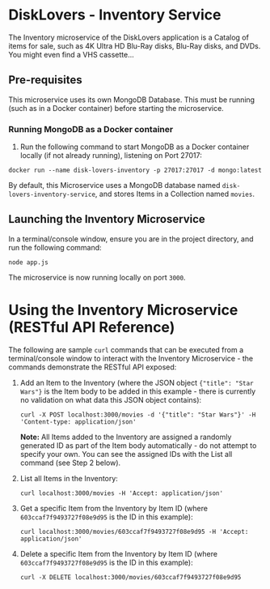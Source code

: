 # DiskLovers - Inventory Service

The Inventory microservice of the DiskLovers application is a Catalog of items for sale, such as 4K Ultra HD Blu-Ray disks, Blu-Ray disks, and DVDs. You might even find a VHS cassette...

## Pre-requisites

This microservice uses its own MongoDB Database. This must be running (such as in a Docker container) before starting the microservice.

### Running MongoDB as a Docker container

1. Run the following command to start MongoDB as a Docker container locally (if not already running), listening on Port 27017:

```
docker run --name disk-lovers-inventory -p 27017:27017 -d mongo:latest
```

By default, this Microservice uses a MongoDB database named `disk-lovers-inventory-service`, and stores Items in a Collection named `movies`.

## Launching the Inventory Microservice

In a terminal/console window, ensure you are in the project directory, and run the following command:

```
node app.js
```

The microservice is now running locally on port `3000`.

# Using the Inventory Microservice (RESTful API Reference)

The following are sample `curl` commands that can be executed from a terminal/console window to interact with the Inventory Microservice - the commands demonstrate the RESTful API exposed:

1. Add an Item to the Inventory (where the JSON object `{"title": "Star Wars"}` is the Item body to be added in this example - there is currently no validation on what data this JSON object contains):

    ```
    curl -X POST localhost:3000/movies -d '{"title": "Star Wars"}' -H 'Content-type: application/json'
    ```

    **Note:** All Items added to the Inventory are assigned a randomly generated ID as part of the Item body automatically - do not attempt to specify your own. You can see the assigned IDs with the List all command (see Step 2 below).

2. List all Items in the Inventory:

    ```
    curl localhost:3000/movies -H 'Accept: application/json'
    ```

3. Get a specific Item from the Inventory by Item ID (where `603ccaf7f9493727f08e9d95` is the ID in this example):

    ```
    curl localhost:3000/movies/603ccaf7f9493727f08e9d95 -H 'Accept: application/json'
    ```

4. Delete a specific Item from the Inventory by Item ID (where `603ccaf7f9493727f08e9d95` is the ID in this example):

    ```
    curl -X DELETE localhost:3000/movies/603ccaf7f9493727f08e9d95 
    ```
